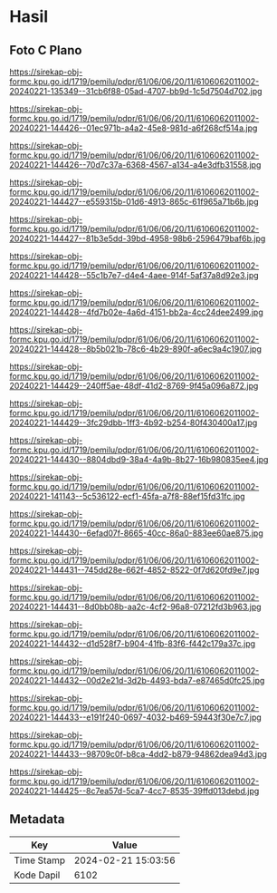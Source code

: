 # Hasil

## Foto C Plano

https://sirekap-obj-formc.kpu.go.id/1719/pemilu/pdpr/61/06/06/20/11/6106062011002-20240221-135349--31cb6f88-05ad-4707-bb9d-1c5d7504d702.jpg

https://sirekap-obj-formc.kpu.go.id/1719/pemilu/pdpr/61/06/06/20/11/6106062011002-20240221-144426--01ec971b-a4a2-45e8-981d-a6f268cf514a.jpg

https://sirekap-obj-formc.kpu.go.id/1719/pemilu/pdpr/61/06/06/20/11/6106062011002-20240221-144426--70d7c37a-6368-4567-a134-a4e3dfb31558.jpg

https://sirekap-obj-formc.kpu.go.id/1719/pemilu/pdpr/61/06/06/20/11/6106062011002-20240221-144427--e559315b-01d6-4913-865c-61f965a71b6b.jpg

https://sirekap-obj-formc.kpu.go.id/1719/pemilu/pdpr/61/06/06/20/11/6106062011002-20240221-144427--81b3e5dd-39bd-4958-98b6-2596479baf6b.jpg

https://sirekap-obj-formc.kpu.go.id/1719/pemilu/pdpr/61/06/06/20/11/6106062011002-20240221-144428--55c1b7e7-d4e4-4aee-914f-5af37a8d92e3.jpg

https://sirekap-obj-formc.kpu.go.id/1719/pemilu/pdpr/61/06/06/20/11/6106062011002-20240221-144428--4fd7b02e-4a6d-4151-bb2a-4cc24dee2499.jpg

https://sirekap-obj-formc.kpu.go.id/1719/pemilu/pdpr/61/06/06/20/11/6106062011002-20240221-144428--8b5b021b-78c6-4b29-890f-a6ec9a4c1907.jpg

https://sirekap-obj-formc.kpu.go.id/1719/pemilu/pdpr/61/06/06/20/11/6106062011002-20240221-144429--240ff5ae-48df-41d2-8769-9f45a096a872.jpg

https://sirekap-obj-formc.kpu.go.id/1719/pemilu/pdpr/61/06/06/20/11/6106062011002-20240221-144429--3fc29dbb-1ff3-4b92-b254-80f430400a17.jpg

https://sirekap-obj-formc.kpu.go.id/1719/pemilu/pdpr/61/06/06/20/11/6106062011002-20240221-144430--8804dbd9-38a4-4a9b-8b27-16b980835ee4.jpg

https://sirekap-obj-formc.kpu.go.id/1719/pemilu/pdpr/61/06/06/20/11/6106062011002-20240221-141143--5c536122-ecf1-45fa-a7f8-88ef15fd31fc.jpg

https://sirekap-obj-formc.kpu.go.id/1719/pemilu/pdpr/61/06/06/20/11/6106062011002-20240221-144430--6efad07f-8665-40cc-86a0-883ee60ae875.jpg

https://sirekap-obj-formc.kpu.go.id/1719/pemilu/pdpr/61/06/06/20/11/6106062011002-20240221-144431--745dd28e-662f-4852-8522-0f7d620fd9e7.jpg

https://sirekap-obj-formc.kpu.go.id/1719/pemilu/pdpr/61/06/06/20/11/6106062011002-20240221-144431--8d0bb08b-aa2c-4cf2-96a8-07212fd3b963.jpg

https://sirekap-obj-formc.kpu.go.id/1719/pemilu/pdpr/61/06/06/20/11/6106062011002-20240221-144432--d1d528f7-b904-41fb-83f6-f442c179a37c.jpg

https://sirekap-obj-formc.kpu.go.id/1719/pemilu/pdpr/61/06/06/20/11/6106062011002-20240221-144432--00d2e21d-3d2b-4493-bda7-e87465d0fc25.jpg

https://sirekap-obj-formc.kpu.go.id/1719/pemilu/pdpr/61/06/06/20/11/6106062011002-20240221-144433--e191f240-0697-4032-b469-59443f30e7c7.jpg

https://sirekap-obj-formc.kpu.go.id/1719/pemilu/pdpr/61/06/06/20/11/6106062011002-20240221-144433--98709c0f-b8ca-4dd2-b879-94862dea94d3.jpg

https://sirekap-obj-formc.kpu.go.id/1719/pemilu/pdpr/61/06/06/20/11/6106062011002-20240221-144425--8c7ea57d-5ca7-4cc7-8535-39ffd013debd.jpg


## Metadata

| Key        | Value               |
| ---------- | ------------------- |
| Time Stamp | 2024-02-21 15:03:56 |
| Kode Dapil | 6102                |



